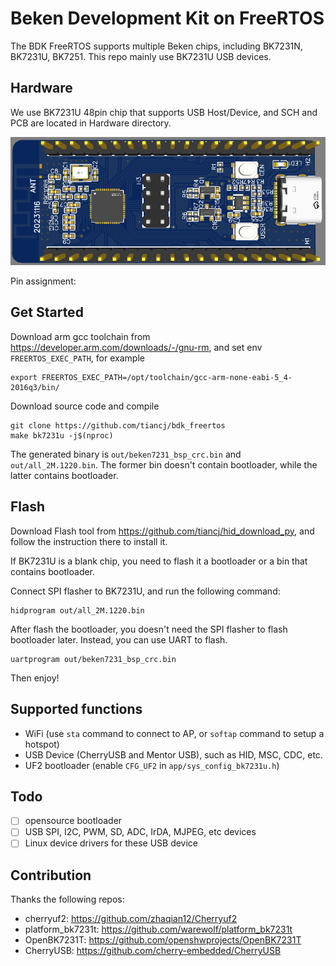 # Beken Development Kit on FreeRTOS

The BDK FreeRTOS supports multiple Beken chips, including BK7231N, BK7231U, BK7251. This repo mainly use BK7231U USB devices.



## Hardware

We use BK7231U 48pin chip that supports USB Host/Device, and SCH and PCB are located in Hardware directory.

![](./documents/BK7231U.png)

Pin assignment:



## Get Started

Download arm gcc toolchain from https://developer.arm.com/downloads/-/gnu-rm, and set env `FREERTOS_EXEC_PATH`, for example

```
export FREERTOS_EXEC_PATH=/opt/toolchain/gcc-arm-none-eabi-5_4-2016q3/bin/
```

Download source code and compile

```
git clone https://github.com/tiancj/bdk_freertos
make bk7231u -j$(nproc)
```

The generated binary is `out/beken7231_bsp_crc.bin` and `out/all_2M.1220.bin`. The former bin doesn't contain bootloader, while the latter contains bootloader.

## Flash

Download Flash tool from https://github.com/tiancj/hid_download_py, and follow the instruction there to install it.

If BK7231U is a blank chip, you need to flash it a bootloader or a bin that contains bootloader.

Connect SPI flasher to BK7231U, and run the following command:

```
hidprogram out/all_2M.1220.bin
```

After flash the bootloader, you doesn't need the SPI flasher to flash bootloader later. Instead, you can use UART to flash.

```
uartprogram out/beken7231_bsp_crc.bin
```

Then enjoy!

## Supported functions

* WiFi (use `sta` command to connect to AP, or `softap` command to setup a hotspot)
* USB Device (CherryUSB and Mentor USB), such as HID, MSC, CDC, etc.
* UF2 bootloader (enable `CFG_UF2` in `app/sys_config_bk7231u.h`)

## Todo

- [ ] opensource bootloader
- [ ] USB SPI, I2C, PWM, SD, ADC, IrDA, MJPEG, etc devices
- [ ] Linux device drivers for these USB device

## Contribution

Thanks the following repos:

* cherryuf2: https://github.com/zhaqian12/Cherryuf2
* platform_bk7231t: https://github.com/warewolf/platform_bk7231t
* OpenBK7231T: https://github.com/openshwprojects/OpenBK7231T
* CherryUSB: https://github.com/cherry-embedded/CherryUSB